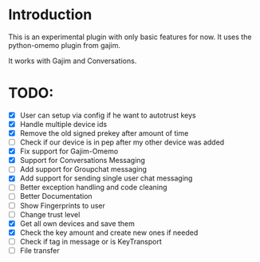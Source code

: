 # Introduction
This is an experimental plugin with only basic features for now.
It uses the python-omemo plugin from gajim.

It works with Gajim and Conversations.

# TODO:
 - [x] User can setup via config if he want to autotrust keys
 - [x] Handle multiple device ids
 - [x] Remove the old signed prekey after amount of time
 - [ ] Check if our device is in pep after my other device was added
 - [x] Fix support for Gajim-Omemo
 - [x] Support for Conversations Messaging
 - [ ] Add support for Groupchat messaging
 - [x] Add support for sending single user chat messaging
 - [ ] Better exception handling and code cleaning
 - [ ] Better Documentation
 - [ ] Show Fingerprints to user
 - [ ] Change trust level
 - [x] Get all own devices and save them
 - [x] Check the key amount and create new ones if needed
 - [ ] Check if <payload> tag in message or is KeyTransport
 - [ ] File transfer
